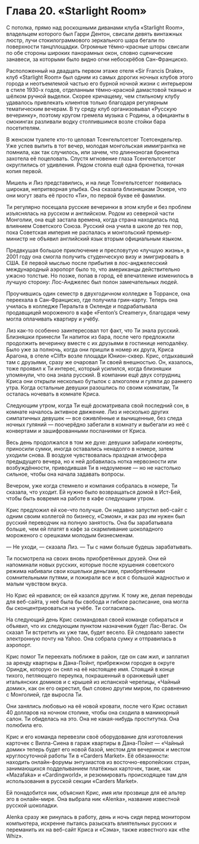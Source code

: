 # Глава 20. «Starlight Room»

С потолка, прямо над роскошными диванами клуба «Starlight Room», владельцем которого был Гарри Дентон, свисали девять винтажных люстр, лучи стокилограммового зеркального шара бегали по поверхности танцплощадки. Огромные тёмно-красные шторы свисали по обе стороны широких панорамных окон, словно сценические занавеси, за которыми было видно огни небоскрёбов Сан-Франциско.

Расположенный на двадцать первом этаже отеля «Sir Francis Drake», клуб «Starlight Room» был одним из самых дорогих ночных клубов этого города и неотъемлемой частью его бурной ночной жизни с интерьером в стиле 1930-х годов, отделанным тёмно-красной дамастовой тканью и шёлком ручной выделки. Скорее кричащему, чем стильному клубу удавалось привлекать клиентов только благодаря регулярным тематическим вечерам. В ту среду клуб организовывал «Русскую вечеринку», поэтому кругом гремела музыка с Родины, а официанты в смокингах разливали водку столпившимся возле стойки бара посетителям.

В женском туалете кто-то целовал Тсенгельтсетсег Тсетсендельгер. Уже успев выпить в тот вечер, молодая монгольская иммигрантка не помнила, как так случилось, или зачем, что длинноногая брюнетка захотела её поцеловать. Спустя мгновение глаза Тсенгельтсетсег округлились от удивления. Рядом стояла ещё одна брюнетка, точная копия первой.

Мишель и Лиз представились, и на лице Тсенгельтсетсег появилась широкая, непритворная улыбка. Она сказала близняшкам Эскере, что они могут звать её просто «Ти», по первой букве её фамилии.

Ти регулярно посещала русские вечеринки в этом клубе и без проблем изъяснялась на русском и английском. Родом из северной части Монголии, она ещё застала времена, когда страна находилась под влиянием Советского Союза. Русский она учила в школе до тех пор, пока Советская империя не распалась и монгольский премьер-министр не объявил английский язык вторым официальным языком.

Предвкушая большое приключение и пресловутую «лучшую жизнь», в 2001 году она смогла получить студенческую визу и эмигрировать в США. Её первой мыслью после прибытия в лос-анджелесский международный аэропорт было то, что американцы действительно ужасно толстые. Но позже, попав в город, её впечатление изменилось в лучшую сторону: Лос-Анджелес был полон замечательных людей.

Проучившись один семестр в двухгодичном колледже в Торрансе, она переехала в Сан-Франциско, где получила грин-карту. Теперь она училась в колледже Перальта в Окленде и подрабатывала продавщицей мороженого в кафе «Fenton’s Creamery», благодаря чему могла оплачивать квартиру и учёбу.

Лиз как-то особенно заинтересовал тот факт, что Ти знала русский. Близняшки принесли Ти напиток из бара, после чего предложили продолжить вечеринку вместе с их друзьями в гостинице неподалёку. Было уже за полночь, когда они пришли в номер их друга, Криса Арагона, в отеле «Clift» возле площади Юнион-сквер. Крис, отдыхавший там с друзьями, сразу же очаровал Ти своей внешностью. Он, казалось, тоже проявил к Ти интерес, который усилился, когда близняшки упомянули, что она знала русский. В компании ещё двух сотрудниц Криса они открыли несколько бутылок с алкоголем и гуляли до раннего утра. Когда остальные девушки разошлись по своим комнатам, Ти осталась ночевать в комнате Криса.

Следующим утром, когда Ти ещё досматривала свой последний сон, в комнате началось активное движение. Лиз и несколько других симпатичных девушек — все оживлённые и вычищенные, без следа ночных гуляний — поочерёдно забегали в комнату и выбегали из неё с конвертами и зашифрованными посланиями от Криса.

Весь день продолжался в том же духе: девушки забирали конверты, приносили сумки, иногда оставались ненадолго в номере, затем уходили снова. В воздухе чувствовалась праздная атмосфера предыдущего вечера, но к ней добавилась нотка нервозности или возбуждённости, приводившая Ти в недоумение — но не настолько сильное, чтобы она начала задавать вопросы.

Вечером, уже когда стемнело и компания собралась в номере, Ти сказала, что уходит. Ей нужно было возвращаться домой в Ист-Бей, чтобы быть вовремя на работе в кафе следующим утром.

Крис предложил ей кое-что получше. Он недавно запустил веб-сайт с одним своим коллегой по бизнесу, «Сэмом», и как раз им нужен был русский переводчик на полную занятость. Она бы зарабатывала больше, чем ей платят в кафе за скармливание шоколадного мороженого с орешками молодым бизнесменам.

— Не уходи, — сказала Лиз. — Ты с нами больше будешь зарабатывать.

Ти посмотрела на своих вновь приобретённых друзей. Они ей напоминали новых русских, которые после крушения советского режима набивали свои кошельки деньгами, приобретёнными сомнительными путями, и пожирали все и вся с большой жадностью и малым чувством вкуса.

Но Крис ей нравился; он ей казался другим. К тому же, делая переводы для веб-сайта, у неё была бы свобода и гибкое расписание, она могла бы сконцентрироваться на учёбе. Ти согласилась.

На следующий день Крис скомандовал своей команде собираться и объявил, что их следующим пунктом назначения будет Лас-Вегас. Он сказал Ти встретить их уже там, будет весело. Ей следовало завести электронную почту на Yahoo. Она собрала сумку и отправилась в аэропорт.

Крис помог Ти переехать поближе в район, где он сам жил, и заплатил за аренду квартиры в Дана-Пойнт, прибрежном городке в округе Ориндж, которую он снял на её настоящее имя. Стоящий в конце тихого, петляющего переулка, покрашенный в оранжевый цвет итальянских домиков и с крышей из испанской черепицы, «Чайный домик», как он его окрестил, был словно другим миром, по сравнению с Монголией, где выросла Ти.

Они занялись любовью на её новой кровати, после чего Крис оставил 40 долларов на ночном столике, чтобы она сходила в маникюрный салон. Ти обиделась на это. Она не какая-нибудь проститутка. Она полюбила его.

Крис и его команда перевезли своё оборудование для изготовления карточек с Вилла-Сиена в гараж квартиры в Дана-Пойнт — «Чайный домик» теперь будет его новой базой, местом для вечеринок и местом круглосуточной работы Ти в «Carders Market». Её обязанности: находить онлайн-форумы энтузиастов из восточно-европейских стран, занимающихся подделыванием платёжных карточек, такие, как «Mazafaka» и «Cardingworld», и резюмировать происходящее там для использования в русской секции «Carders Market».

Ей понадобится ник, объяснил Крис, имя или прозвище для её альтер эго в онлайн-мире. Она выбрала ник «Alenka», название известной русской шоколадки.

Alenka сразу же ринулась в работу, день и ночь сидя перед монитором компьютера, искренне пытаясь разыскать влиятельных русских и переманить их на веб-сайт Криса и «Сэма», также известного как «the Whiz».
